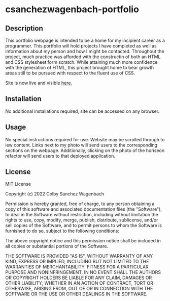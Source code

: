 # csanchezwagenbach-portfolio

## Description
This portfolio webpage is intended to be a home for my incipient career as a programmer. This portfolio will hold projects I have completed as well as information about my person and how I might be contacted. Throughout the project, much practice was afforded with the constructin of both an HTML and CSS stylesheet form scratch. While attaining much more confidence with the generation of HTML, this project brought home to bear growth areas still to be pursued with respect to the fluent use of CSS. 

Site is now live and visible [here.](https://csanchezwagenbach.github.io/csanchezwagenbach-portfolio/)

## Installation
No additional installations required, site can be accessed on any browser.

## Usage
No special instructions required for use. Website may be scrolled through to iew content. Links next to my photo will send users to the corresponding sections on the webpage. Additionally, clicking on the photo of the horiseon refactor will send users to that deployed application. 

## License
MIT License

Copyright (c) 2022 Colby Sanchez Wagenbach

Permission is hereby granted, free of charge, to any person obtaining a copy
of this software and associated documentation files (the "Software"), to deal
in the Software without restriction, including without limitation the rights
to use, copy, modify, merge, publish, distribute, sublicense, and/or sell
copies of the Software, and to permit persons to whom the Software is
furnished to do so, subject to the following conditions:

The above copyright notice and this permission notice shall be included in all
copies or substantial portions of the Software.

THE SOFTWARE IS PROVIDED "AS IS", WITHOUT WARRANTY OF ANY KIND, EXPRESS OR
IMPLIED, INCLUDING BUT NOT LIMITED TO THE WARRANTIES OF MERCHANTABILITY,
FITNESS FOR A PARTICULAR PURPOSE AND NONINFRINGEMENT. IN NO EVENT SHALL THE
AUTHORS OR COPYRIGHT HOLDERS BE LIABLE FOR ANY CLAIM, DAMAGES OR OTHER
LIABILITY, WHETHER IN AN ACTION OF CONTRACT, TORT OR OTHERWISE, ARISING FROM,
OUT OF OR IN CONNECTION WITH THE SOFTWARE OR THE USE OR OTHER DEALINGS IN THE
SOFTWARE.
